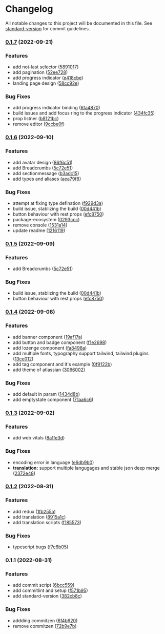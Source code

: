 # Changelog

All notable changes to this project will be documented in this file. See [standard-version](https://github.com/conventional-changelog/standard-version) for commit guidelines.

### [0.1.7](https://github.com/arindampradhan/admin-panel-next/compare/v0.1.6...v0.1.7) (2022-09-21)


### Features

* add not-last selector ([5891017](https://github.com/arindampradhan/admin-panel-next/commit/5891017320ad795e1f96c182fe7e14ecaf3e3b61))
* add pagination ([52ee728](https://github.com/arindampradhan/admin-panel-next/commit/52ee728a9db2156b71af312748fe5e2346658e87))
* add progress indicator ([e418cbe](https://github.com/arindampradhan/admin-panel-next/commit/e418cbedb1b0121ccb5bd2b896c0dc0b40493467))
* landing page design ([58cc92e](https://github.com/arindampradhan/admin-panel-next/commit/58cc92e1b945cbef1f322206b5a75f9d1b42fde2))


### Bug Fixes

* add progress indicator binding ([6fa4870](https://github.com/arindampradhan/admin-panel-next/commit/6fa4870e7468023b419f8b62180be0ce66815996))
* build issues and add focus ring to the progress indicator ([434fc35](https://github.com/arindampradhan/admin-panel-next/commit/434fc352b6feb5b117f26a38aad8a25bf2e3c217))
* prop listner ([b8121bc](https://github.com/arindampradhan/admin-panel-next/commit/b8121bc86bce3be9e2a3868ae94d6d65152ecf1e))
* remove editor ([9ccbe0f](https://github.com/arindampradhan/admin-panel-next/commit/9ccbe0f0e199473ce20914828bda2e0aa583ec99))

### [0.1.6](https://github.com/arindampradhan/admin-panel-next/compare/v0.1.4...v0.1.6) (2022-09-10)


### Features

* add avatar design ([86f6c51](https://github.com/arindampradhan/admin-panel-next/commit/86f6c51ce21654df8376f961a9045999dcb931fb))
* add Breadcrumbs ([5c72e51](https://github.com/arindampradhan/admin-panel-next/commit/5c72e5153db9409291e85432294c267dfea11791))
* add sectionmessage ([b3adc15](https://github.com/arindampradhan/admin-panel-next/commit/b3adc15ede5fb50247d950753ba5668fe1ecb281))
* add types and aliases ([aea79f8](https://github.com/arindampradhan/admin-panel-next/commit/aea79f83733d666962b01ac3f9e4a2e72c7a03ae))


### Bug Fixes

* attempt at fixing type defination ([f929d3a](https://github.com/arindampradhan/admin-panel-next/commit/f929d3ab9e1889d13d9a52966ca11c40b5436eaf))
* build issue, stablizing the build ([00d441b](https://github.com/arindampradhan/admin-panel-next/commit/00d441b26ac0ccc080dd44f98981766286d24c70))
* button behaviour with rest props ([efc8750](https://github.com/arindampradhan/admin-panel-next/commit/efc8750042d09db99bd710024bc8b0d6321c8e4d))
* package-ecosystem ([0293ccc](https://github.com/arindampradhan/admin-panel-next/commit/0293ccc58c86caf4731d70c348b54024c2e9680a))
* remove console ([1531a14](https://github.com/arindampradhan/admin-panel-next/commit/1531a14b9c35e58e17b5b266759b1a34504f153b))
* update readme ([1216119](https://github.com/arindampradhan/admin-panel-next/commit/12161192f67c510b439f7eace1e579ac344fe53a))

### [0.1.5](https://github.com/arindampradhan/admin-panel-next/compare/v0.1.4...v0.1.5) (2022-09-09)


### Features

* add Breadcrumbs ([5c72e51](https://github.com/arindampradhan/admin-panel-next/commit/5c72e5153db9409291e85432294c267dfea11791))


### Bug Fixes

* build issue, stablizing the build ([00d441b](https://github.com/arindampradhan/admin-panel-next/commit/00d441b26ac0ccc080dd44f98981766286d24c70))
* button behaviour with rest props ([efc8750](https://github.com/arindampradhan/admin-panel-next/commit/efc8750042d09db99bd710024bc8b0d6321c8e4d))

### [0.1.4](https://github.com/arindampradhan/admin-panel-next/compare/v0.1.3...v0.1.4) (2022-09-08)

### Features

- add banner component ([19af17a](https://github.com/arindampradhan/admin-panel-next/commit/19af17a7e7edc5ae74c434e6944ea80c5f6fd8f1))
- add button and badge component ([f1e2698](https://github.com/arindampradhan/admin-panel-next/commit/f1e26986f8b974db4b0021b860112bdeb9c54748))
- add lozenge component ([fa8498a](https://github.com/arindampradhan/admin-panel-next/commit/fa8498a8f738ad045f7d976c2638bfd59b7fbdb2))
- add multiple fonts, typography support tailwind, tailwind plugins ([13ce012](https://github.com/arindampradhan/admin-panel-next/commit/13ce012050632ef2518d1c2342e0c64dcb5d8bf6))
- add tag component and it's example ([0f9122b](https://github.com/arindampradhan/admin-panel-next/commit/0f9122bdce1653ac8381e4870032a0c40ad478df))
- add theme of atlassian ([3066002](https://github.com/arindampradhan/admin-panel-next/commit/30660028e3f552b7a6cfad2bdb5227ed5d1981c4))

### Bug Fixes

- add default in param ([1434d8b](https://github.com/arindampradhan/admin-panel-next/commit/1434d8ba44957024c9ae6d89ea713f72ad7d9362))
- add emptystate component ([71aa6c6](https://github.com/arindampradhan/admin-panel-next/commit/71aa6c6852007ffe1b88950b89bf8767b9a6481c))

### [0.1.3](https://github.com/arindampradhan/admin-panel-next/compare/v0.1.2...v0.1.3) (2022-09-02)

### Features

- add web vitals ([8a1fe3d](https://github.com/arindampradhan/admin-panel-next/commit/8a1fe3d7079eaae066b49a5cbe7adb4ebc5bf55a))

### Bug Fixes

- encoding error in language ([e6db9b0](https://github.com/arindampradhan/admin-panel-next/commit/e6db9b0ed344d8dfc55997da7dadb4e168306256))
- **translation:** support multiple langugages and stable json deep merge ([2372e48](https://github.com/arindampradhan/admin-panel-next/commit/2372e48a33138cdc7fcc19f1e8114dc1f4f71d6f))

### [0.1.2](https://github.com/arindampradhan/boilerplate-nextjs/compare/v0.1.1...v0.1.2) (2022-08-31)

### Features

- add redux ([1fb255a](https://github.com/arindampradhan/boilerplate-nextjs/commit/1fb255a6cc3c9b3c8c94141c8beee71e1a34f0ea))
- add translation ([8915a1c](https://github.com/arindampradhan/boilerplate-nextjs/commit/8915a1cc7e0d374d85d94beec2faf959752eb054))
- add translation scripts ([f185573](https://github.com/arindampradhan/boilerplate-nextjs/commit/f185573089555b998eabc276a36f8c4b05f425b1))

### Bug Fixes

- typescript bugs ([f7c6b05](https://github.com/arindampradhan/boilerplate-nextjs/commit/f7c6b05c5ae85178eca806bb925dea459b816449))

### 0.1.1 (2022-08-31)

### Features

- add commit script ([6bcc559](https://github.com/arindampradhan/boilerplate-nextjs/commit/6bcc55964f3048c3d7d778e8dc5cd16172191cf5))
- add commitlint and setup ([f571b95](https://github.com/arindampradhan/boilerplate-nextjs/commit/f571b95a3be170d696ffb5762cad1fcc02c834cd))
- add standard-version ([382cb8c](https://github.com/arindampradhan/boilerplate-nextjs/commit/382cb8c83141c0557ce405f36d548b2c41b12654))

### Bug Fixes

- addding commitzen ([6f4b620](https://github.com/arindampradhan/boilerplate-nextjs/commit/6f4b62052f9744c56004d6a5fc81f85b7a9279ab))
- remove commitzen ([72b9e7b](https://github.com/arindampradhan/boilerplate-nextjs/commit/72b9e7b2220bd6e97fa597b4570ec44adb54cc2f))
